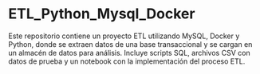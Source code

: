 # ETL_Python_Mysql_Docker
Este repositorio contiene un proyecto ETL utilizando MySQL, Docker y Python, donde se extraen datos de una base transaccional y se cargan en un almacén de datos para análisis. Incluye scripts SQL, archivos CSV con datos de prueba y un notebook con la implementación del proceso ETL.

